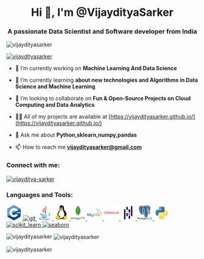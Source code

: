 <h1 align="center">Hi 👋, I'm @VijaydityaSarker</h1>
<h3 align="center">A passionate Data Scientist and Software developer from India</h3>

<p align="left"> <img src="https://komarev.com/ghpvc/?username=vijaydityasarker&label=Profile%20views&color=0e75b6&style=flat" alt="vijaydityasarker" /> </p>

<p align="left"> <a href="https://github.com/ryo-ma/github-profile-trophy"><img src="https://github-profile-trophy.vercel.app/?username=vijaydityasarker" alt="vijaydityasarker" /></a> </p>

- 🔭 I’m currently working on **Machine Learning And Data Science**

- 🌱 I’m currently learning **about new technologies and Algorithms in Data Science and Machine Learning**

- 👯 I’m looking to collaborate on **Fun & Open-Source Projects on Cloud Computing and Data Analytics**

- 👨‍💻 All of my projects are available at [https://vijaydityasarker.github.io/](https://vijaydityasarker.github.io/)

- 💬 Ask me about **Python,sklearn,numpy,pandas**

- 📫 How to reach me **vijaydityasarker@gmail.com**

<h3 align="left">Connect with me:</h3>
<p align="left">
<a href="https://linkedin.com/in/vijayditya-sarker" target="blank"><img align="center" src="https://raw.githubusercontent.com/rahuldkjain/github-profile-readme-generator/master/src/images/icons/Social/linked-in-alt.svg" alt="vijayditya-sarker" height="30" width="40" /></a>
</p>

<h3 align="left">Languages and Tools:</h3>
<p align="left"> <a href="https://www.w3schools.com/cpp/" target="_blank" rel="noreferrer"> <img src="https://raw.githubusercontent.com/devicons/devicon/master/icons/cplusplus/cplusplus-original.svg" alt="cplusplus" width="40" height="40"/> </a> <a href="https://git-scm.com/" target="_blank" rel="noreferrer"> <img src="https://www.vectorlogo.zone/logos/git-scm/git-scm-icon.svg" alt="git" width="40" height="40"/> </a> <a href="https://www.java.com" target="_blank" rel="noreferrer"> <img src="https://raw.githubusercontent.com/devicons/devicon/master/icons/java/java-original.svg" alt="java" width="40" height="40"/> </a> <a href="https://www.linux.org/" target="_blank" rel="noreferrer"> <img src="https://raw.githubusercontent.com/devicons/devicon/master/icons/linux/linux-original.svg" alt="linux" width="40" height="40"/> </a> <a href="https://www.mongodb.com/" target="_blank" rel="noreferrer"> <img src="https://raw.githubusercontent.com/devicons/devicon/master/icons/mongodb/mongodb-original-wordmark.svg" alt="mongodb" width="40" height="40"/> </a> <a href="https://www.mysql.com/" target="_blank" rel="noreferrer"> <img src="https://raw.githubusercontent.com/devicons/devicon/master/icons/mysql/mysql-original-wordmark.svg" alt="mysql" width="40" height="40"/> </a> <a href="https://www.oracle.com/" target="_blank" rel="noreferrer"> <img src="https://raw.githubusercontent.com/devicons/devicon/master/icons/oracle/oracle-original.svg" alt="oracle" width="40" height="40"/> </a> <a href="https://pandas.pydata.org/" target="_blank" rel="noreferrer"> <img src="https://raw.githubusercontent.com/devicons/devicon/2ae2a900d2f041da66e950e4d48052658d850630/icons/pandas/pandas-original.svg" alt="pandas" width="40" height="40"/> </a> <a href="https://www.postgresql.org" target="_blank" rel="noreferrer"> <img src="https://raw.githubusercontent.com/devicons/devicon/master/icons/postgresql/postgresql-original-wordmark.svg" alt="postgresql" width="40" height="40"/> </a> <a href="https://www.python.org" target="_blank" rel="noreferrer"> <img src="https://raw.githubusercontent.com/devicons/devicon/master/icons/python/python-original.svg" alt="python" width="40" height="40"/> </a> <a href="https://scikit-learn.org/" target="_blank" rel="noreferrer"> <img src="https://upload.wikimedia.org/wikipedia/commons/0/05/Scikit_learn_logo_small.svg" alt="scikit_learn" width="40" height="40"/> </a> <a href="https://seaborn.pydata.org/" target="_blank" rel="noreferrer"> <img src="https://seaborn.pydata.org/_images/logo-mark-lightbg.svg" alt="seaborn" width="40" height="40"/> </a> </p>

<p><img align="left" src="https://github-readme-stats.vercel.app/api/top-langs?username=vijaydityasarker&show_icons=true&locale=en&layout=compact" alt="vijaydityasarker" /></p>

<p>&nbsp;<img align="center" src="https://github-readme-stats.vercel.app/api?username=vijaydityasarker&show_icons=true&locale=en" alt="vijaydityasarker" /></p>

<p><img align="center" src="https://github-readme-streak-stats.herokuapp.com/?user=vijaydityasarker&" alt="vijaydityasarker" /></p>
